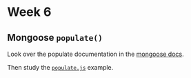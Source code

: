 Week 6
====

## Mongoose `populate()`
Look over the populate documentation in the [mongoose docs](http://mongoosejs.com/docs/populate.html).

Then study the [`populate.js`](https://github.com/sergei202/okcoders-backend-2017/tree/master/week6/examples/populate.js) example.
